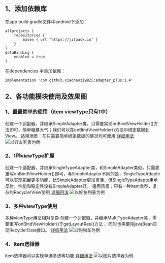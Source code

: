 ## 1、添加依赖库 ##
在app build.gradle文件中android下添加：

        
    allprojects {
        repositories {
            maven { url 'https://jitpack.io' }
        }
    }
    dataBinding {
        enabled = true
    }
在dependencies 中添加依赖：
    
    implementation 'com.github.xiaohaozi9825:adapter_plus:1.4'
## 2、各功能模块使用及效果图 ##
### 1、最最简单的使用（item viewType只有1中） ###
创建一个适配器，并继承SimpleAdapter类，只需要实现onBindViewHolder()方法即可，简单粗暴大气；我们可以在onBindViewHolder()方法中绑定数据到View。
适用场景：在只需要简单绑定数据的情况均可使用
[详细用法](https://www.jianshu.com/p/ec7d302c1f1c)
![以好友列表为例](https://upload-images.jianshu.io/upload_images/18038561-4618a61bf26c0e25.png?imageMogr2/auto-orient/strip%7CimageView2/2/w/1240)

### 2、1种viewType扩展 ###
创建一个适配器，并继承SingleTypeAdapter类，和SimpleAdapter类似，只需要重写onBindViewHolder()即可，与SimpleAdapter不同的是，SingleTypeAdapte可以实现拓展更多功能，比SimpleAdapter更加灵活，但SingleTypeAdapte用单反射，性能和稳定性没有SimpleAdapter好。
适用场景：只有一种item类型，复杂的RecyclerView使用
[详细用法](https://www.jianshu.com/p/6abdd7f72240)
![以好友列表为例](https://upload-images.jianshu.io/upload_images/18038561-2aabe4082f24cb70.png?imageMogr2/auto-orient/strip%7CimageView2/2/w/1240)

### 3、多种viewType使用 ###
多种viewType用法相对复杂
创建一个适配器，并继承MultiTypeAdapter类，需要重写onBindViewHolder()于getLayoutRes()方法；
同时也需要将javaBean实现RecyclerData接口。
[详细用法](https://www.jianshu.com/p/fcfc7229244a)
![以购物车为例](https://upload-images.jianshu.io/upload_images/18038561-6a1e149586bca7de.png?imageMogr2/auto-orient/strip%7CimageView2/2/w/1240)

### 4、item选择器 ###
item选择器可以实现单选多选等功能
[详细用法](https://www.jianshu.com/p/93d715a553de)
![以图片选择器为例](https://upload-images.jianshu.io/upload_images/18038561-2a0c6dec205551a2.png?imageMogr2/auto-orient/strip%7CimageView2/2/w/1240)
